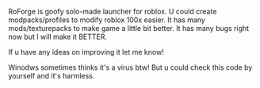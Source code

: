 RoForge is goofy solo-made launcher for roblox. U could create modpacks/profiles to modify roblox 100x easier. It has many mods/texturepacks to make game a little bit better. It has many bugs right now but I will make it BETTER.

If u have any ideas on improving it let me know! 

Winodws sometimes thinks it's a virus btw! But u could check this code by yourself and it's harmless.
